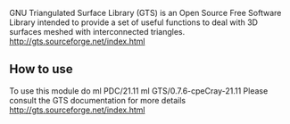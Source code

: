 GNU Triangulated Surface Library (GTS) is an Open Source Free Software Library intended to provide a set of useful functions to deal with 3D surfaces meshed with interconnected triangles.
http://gts.sourceforge.net/index.html

## How to use

To use this module do
ml PDC/21.11
ml GTS/0.7.6-cpeCray-21.11
Please consult the GTS documentation for more details
http://gts.sourceforge.net/index.html
